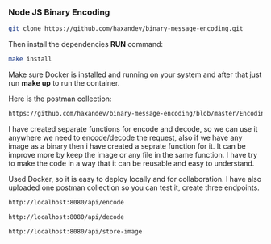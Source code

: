 ### Node JS Binary Encoding

```sh
git clone https://github.com/haxandev/binary-message-encoding.git
```

Then install the dependencies **RUN** command:

```sh
make install
```

Make sure Docker is installed and running on your system and after that just run **make up** to run the container.


Here is the postman collection:
```sh
https://github.com/haxandev/binary-message-encoding/blob/master/Encoding.postman_collection.json
```


I have created separate functions for encode and decode, so we can use it anywhere we need to encode/decode the request, also if we have any image as a binary then i have created a seprate function for it. It can be improve more by keep the image or any file in the same function. 
I have try to make the code in a way that it can be reusable and easy to understand.

Used Docker, so it is easy to deploy locally and for collaboration. I have also uploaded one postman collection so you can test it, create three endpoints.

```sh
http://localhost:8080/api/encode
```

```sh
http://localhost:8080/api/decode
```

```sh
http://localhost:8080/api/store-image
```

